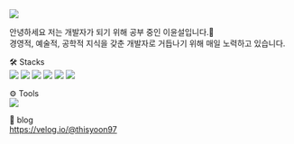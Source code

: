 <head>
<img src="https://capsule-render.vercel.app/api?type=waving&color=random&height=300&section=header&text=Hi%20there👋&fontSize=90" />

</head>

<main>
  
안녕하세요 저는 개발자가 되기 위해 공부 중인 이윤설입니다.👋 <br>
경영적, 예술적, 공학적 지식을 갖춘 개발자로 거듭나기 위해 매일 노력하고 있습니다. <br>

🛠️ Stacks <br>
<img src="https://img.shields.io/badge/kotlin-007396?style=for-the-badge&logo=java&logoColor=white"> 
<img src="https://img.shields.io/badge/java-007396?style=for-the-badge&logo=java&logoColor=white"> 
<img src="https://img.shields.io/badge/mysql-4479A1?style=for-the-badge&logo=mysql&logoColor=white"> 
<img src="https://img.shields.io/badge/Android-3DDC84?style=flat-square&logo=android&logoColor=white">
<img src="https://img.shields.io/badge/C-A8B9CC?style=flat-square&logo=C&logoColor=white">
<img src="https://img.shields.io/badge/Firebase-FFCA28?style=flat-square&logo=firebase&logoColor=black">
</main>

⚙️ Tools <br>
<img src="https://img.shields.io/badge/Android%20Studio-3DDC84?style=flat-square&logo=Android%20Studio&logoColor=white">

🏡 blog <br>
https://velog.io/@thisyoon97 <br>
<br>
